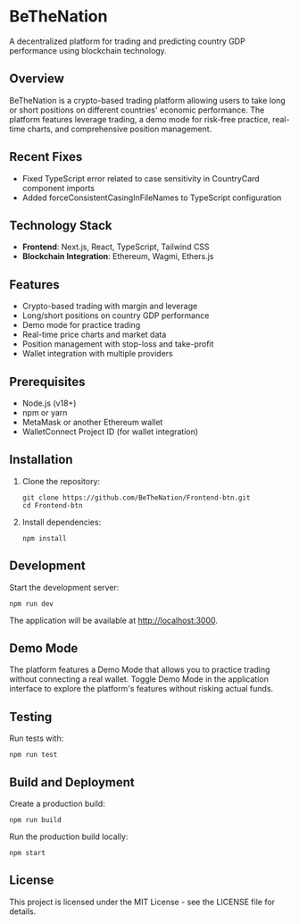 # BeTheNation

A decentralized platform for trading and predicting country GDP performance using blockchain technology.

## Overview

BeTheNation is a crypto-based trading platform allowing users to take long or short positions on different countries' economic performance. The platform features leverage trading, a demo mode for risk-free practice, real-time charts, and comprehensive position management.

## Recent Fixes

- Fixed TypeScript error related to case sensitivity in CountryCard component imports
- Added forceConsistentCasingInFileNames to TypeScript configuration

## Technology Stack

- **Frontend**: Next.js, React, TypeScript, Tailwind CSS
- **Blockchain Integration**: Ethereum, Wagmi, Ethers.js

## Features

- Crypto-based trading with margin and leverage
- Long/short positions on country GDP performance
- Demo mode for practice trading
- Real-time price charts and market data
- Position management with stop-loss and take-profit
- Wallet integration with multiple providers

## Prerequisites

- Node.js (v18+)
- npm or yarn
- MetaMask or another Ethereum wallet
- WalletConnect Project ID (for wallet integration)

## Installation

1. Clone the repository:

   ```
   git clone https://github.com/BeTheNation/Frontend-btn.git
   cd Frontend-btn
   ```

2. Install dependencies:

   ```
   npm install
   ```
## Development

Start the development server:

```
npm run dev
```

The application will be available at [http://localhost:3000](http://localhost:3000).

## Demo Mode

The platform features a Demo Mode that allows you to practice trading without connecting a real wallet. Toggle Demo Mode in the application interface to explore the platform's features without risking actual funds.

## Testing

Run tests with:

```
npm run test
```

## Build and Deployment

Create a production build:

```
npm run build
```

Run the production build locally:

```
npm start
```

## License

This project is licensed under the MIT License - see the LICENSE file for details.
